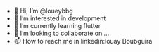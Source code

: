 - 👋 Hi, I’m @loueybbg
- 👀 I’m interested in development 
- 🌱 I’m currently learning flutter 
- 💞️ I’m looking to collaborate on ...
- 📫 How to reach me in linkedin:louay Boubguira

<!---
loueybbg/loueybbg is a ✨ special ✨ repository because its `README.md` (this file) appears on your GitHub profile.
You can click the Preview link to take a look at your changes.
--->
